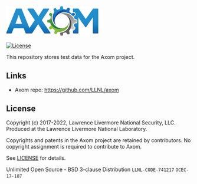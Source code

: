 [comment]: # (#################################################################)
[comment]: # (Copyright 2017-2022, Lawrence Livermore National Security, LLC)
[comment]: # (and Axom Project Developers. See the top-level LICENSE file)
[comment]: # (for details.)
[comment]: #
[comment]: # (# SPDX-License-Identifier: BSD-3-Clause)
[comment]: # (#################################################################)

# <img src="https://github.com/llnl/axom/blob/develop/share/axom/logo/axom_logo.png?raw=true" width="250" valign="middle" alt="Axom"/>

[![License](https://img.shields.io/badge/License-BSD%203--Clause-blue.svg)](https://github.com/LLNL/axom_data/blob/develop/LICENSE)

This repository stores test data for the Axom project.

Links
-----

 * Axom repo: https://github.com/LLNL/axom


License
-------

Copyright (c) 2017-2022, Lawrence Livermore National Security, LLC.
Produced at the Lawrence Livermore National Laboratory.

Copyrights and patents in the Axom project are retained by contributors.
No copyright assignment is required to contribute to Axom.

See [LICENSE](./LICENSE) for details.

Unlimited Open Source - BSD 3-clause Distribution
`LLNL-CODE-741217` `OCEC-17-187`

